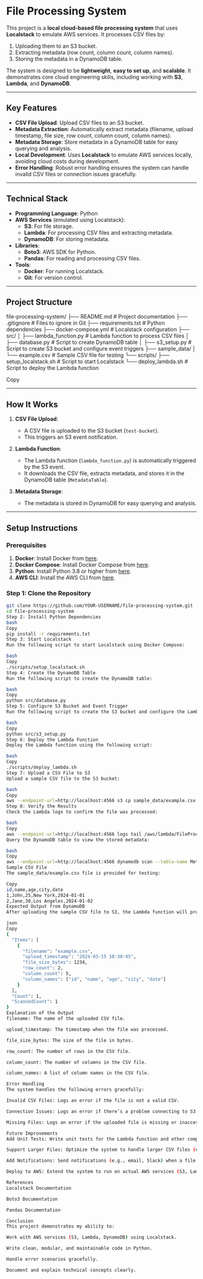 # File Processing System

This project is a **local cloud-based file processing system** that uses **Localstack** to emulate AWS services. It processes CSV files by:
1. Uploading them to an S3 bucket.
2. Extracting metadata (row count, column count, column names).
3. Storing the metadata in a DynamoDB table.

The system is designed to be **lightweight**, **easy to set up**, and **scalable**. It demonstrates core cloud engineering skills, including working with **S3**, **Lambda**, and **DynamoDB**.

---

## Key Features
- **CSV File Upload**: Upload CSV files to an S3 bucket.
- **Metadata Extraction**: Automatically extract metadata (filename, upload timestamp, file size, row count, column count, column names).
- **Metadata Storage**: Store metadata in a DynamoDB table for easy querying and analysis.
- **Local Development**: Uses **Localstack** to emulate AWS services locally, avoiding cloud costs during development.
- **Error Handling**: Robust error handling ensures the system can handle invalid CSV files or connection issues gracefully.

---

## Technical Stack
- **Programming Language**: Python
- **AWS Services** (emulated using Localstack):
  - **S3**: For file storage.
  - **Lambda**: For processing CSV files and extracting metadata.
  - **DynamoDB**: For storing metadata.
- **Libraries**:
  - **Boto3**: AWS SDK for Python.
  - **Pandas**: For reading and processing CSV files.
- **Tools**:
  - **Docker**: For running Localstack.
  - **Git**: For version control.

---

## Project Structure
file-processing-system/
├── README.md # Project documentation
├── .gitignore # Files to ignore in Git
├── requirements.txt # Python dependencies
├── docker-compose.yml # Localstack configuration
├── src/
│ ├── lambda_function.py # Lambda function to process CSV files
│ ├── database.py # Script to create DynamoDB table
│ ├── s3_setup.py # Script to create S3 bucket and configure event triggers
├── sample_data/
│ └── example.csv # Sample CSV file for testing
└── scripts/
├── setup_localstack.sh # Script to start Localstack
└── deploy_lambda.sh # Script to deploy the Lambda function

Copy

---

## How It Works
1. **CSV File Upload**:
   - A CSV file is uploaded to the S3 bucket (`test-bucket`).
   - This triggers an S3 event notification.

2. **Lambda Function**:
   - The Lambda function (`lambda_function.py`) is automatically triggered by the S3 event.
   - It downloads the CSV file, extracts metadata, and stores it in the DynamoDB table (`MetadataTable`).

3. **Metadata Storage**:
   - The metadata is stored in DynamoDB for easy querying and analysis.

---

## Setup Instructions

### Prerequisites
1. **Docker**: Install Docker from [here](https://docs.docker.com/get-docker/).
2. **Docker Compose**: Install Docker Compose from [here](https://docs.docker.com/compose/install/).
3. **Python**: Install Python 3.8 or higher from [here](https://www.python.org/downloads/).
4. **AWS CLI**: Install the AWS CLI from [here](https://aws.amazon.com/cli/).

### Step 1: Clone the Repository
```bash
git clone https://github.com/YOUR-USERNAME/file-processing-system.git
cd file-processing-system
Step 2: Install Python Dependencies
bash
Copy
pip install -r requirements.txt
Step 3: Start Localstack
Run the following script to start Localstack using Docker Compose:

bash
Copy
./scripts/setup_localstack.sh
Step 4: Create the DynamoDB Table
Run the following script to create the DynamoDB table:

bash
Copy
python src/database.py
Step 5: Configure S3 Bucket and Event Trigger
Run the following script to create the S3 bucket and configure the Lambda trigger:

bash
Copy
python src/s3_setup.py
Step 6: Deploy the Lambda Function
Deploy the Lambda function using the following script:

bash
Copy
./scripts/deploy_lambda.sh
Step 7: Upload a CSV File to S3
Upload a sample CSV file to the S3 bucket:

bash
Copy
aws --endpoint-url=http://localhost:4566 s3 cp sample_data/example.csv s3://test-bucket/example.csv
Step 8: Verify the Results
Check the Lambda logs to confirm the file was processed:

bash
Copy
aws --endpoint-url=http://localhost:4566 logs tail /aws/lambda/FileProcessorLambda
Query the DynamoDB table to view the stored metadata:

bash
Copy
aws --endpoint-url=http://localhost:4566 dynamodb scan --table-name MetadataTable
Sample CSV File
The sample_data/example.csv file is provided for testing:

Copy
id,name,age,city,date
1,John,25,New York,2024-01-01
2,Jane,30,Los Angeles,2024-01-02
Expected Output from DynamoDB
After uploading the sample CSV file to S3, the Lambda function will process it and store the metadata in the DynamoDB table (MetadataTable). Here’s the expected output when you query the DynamoDB table:

json
Copy
{
  "Items": [
    {
      "filename": "example.csv",
      "upload_timestamp": "2024-03-15 10:30:45",
      "file_size_bytes": 1234,
      "row_count": 2,
      "column_count": 5,
      "column_names": ["id", "name", "age", "city", "date"]
    }
  ],
  "Count": 1,
  "ScannedCount": 1
}
Explanation of the Output
filename: The name of the uploaded CSV file.

upload_timestamp: The timestamp when the file was processed.

file_size_bytes: The size of the file in bytes.

row_count: The number of rows in the CSV file.

column_count: The number of columns in the CSV file.

column_names: A list of column names in the CSV file.

Error Handling
The system handles the following errors gracefully:

Invalid CSV Files: Logs an error if the file is not a valid CSV.

Connection Issues: Logs an error if there’s a problem connecting to S3 or DynamoDB.

Missing Files: Logs an error if the uploaded file is missing or inaccessible.

Future Improvements
Add Unit Tests: Write unit tests for the Lambda function and other components.

Support Larger Files: Optimize the system to handle larger CSV files (e.g., >10MB).

Add Notifications: Send notifications (e.g., email, Slack) when a file is processed.

Deploy to AWS: Extend the system to run on actual AWS services (S3, Lambda, DynamoDB).

References
Localstack Documentation

Boto3 Documentation

Pandas Documentation

Conclusion
This project demonstrates my ability to:

Work with AWS services (S3, Lambda, DynamoDB) using Localstack.

Write clean, modular, and maintainable code in Python.

Handle error scenarios gracefully.

Document and explain technical concepts clearly.